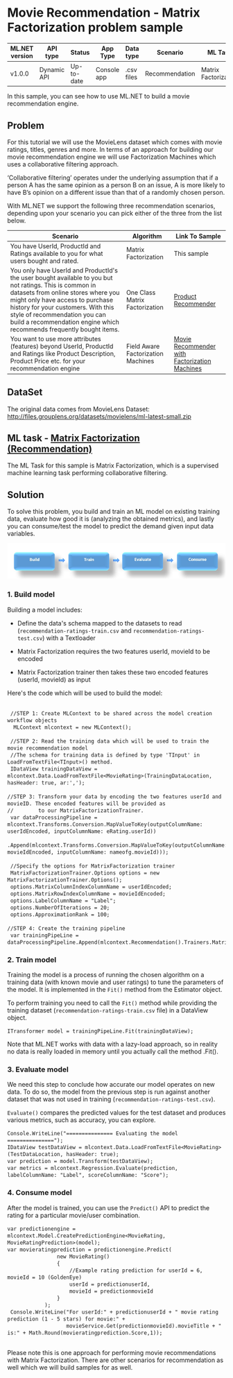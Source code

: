 # Movie Recommendation - Matrix Factorization problem sample

| ML.NET version | API type          | Status                        | App Type    | Data type | Scenario            | ML Task                   | Algorithms                  |
|----------------|-------------------|-------------------------------|-------------|-----------|---------------------|---------------------------|-----------------------------|
| v1.0.0   | Dynamic API | Up-to-date | Console app | .csv files | Recommendation | Matrix Factorization | MatrixFactorizationTrainer|

In this sample, you can see how to use ML.NET to build a movie recommendation engine. 


## Problem
For this tutorial we will use the MovieLens dataset which comes with movie ratings, titles, genres and more.  In terms of an approach for building our movie recommendation engine we will use Factorization Machines which uses a collaborative filtering approach. 

‘Collaborative filtering’ operates under the underlying assumption that if a person A has the same opinion as a person B on an issue, A is more likely to have B’s opinion on a different issue than that of a randomly chosen person. 

With ML.NET we support the following three recommendation scenarios, depending upon your scenario you can pick either of the three from the list below. 

| Scenario | Algorithm | Link To Sample
| --- | --- | --- | 
| You have UserId, ProductId and Ratings available to you for what users bought and rated.| Matrix Factorization | This sample | 
| You only have UserId and ProductId's the user bought available to you but not ratings. This is common in datasets from online stores where you might only have access to purchase history for your customers. With this style of recommendation you can build a recommendation engine which recommends frequently bought items. | One Class Matrix Factorization | [Product Recommender](https://github.com/dotnet/machinelearning-samples/tree/master/samples/csharp/getting-started/MatrixFactorization_ProductRecommendation) | 
| You want to use more attributes (features) beyond UserId, ProductId and Ratings like Product Description, Product Price etc. for your recommendation engine | Field Aware Factorization Machines | [Movie Recommender with Factorization Machines](https://github.com/dotnet/machinelearning-samples/tree/master/samples/csharp/end-to-end-apps/Recommendation-MovieRecommender/MovieRecommender_Model) | 


## DataSet
The original data comes from MovieLens Dataset:
http://files.grouplens.org/datasets/movielens/ml-latest-small.zip

## ML task - [Matrix Factorization (Recommendation)](https://docs.microsoft.com/en-us/dotnet/machine-learning/resources/tasks#recommendation)

The ML Task for this sample is Matrix Factorization, which is a supervised machine learning task performing collaborative filtering. 

## Solution

To solve this problem, you build and train an ML model on existing training data, evaluate how good it is (analyzing the obtained metrics), and lastly you can consume/test the model to predict the demand given input data variables.

![Build -> Train -> Evaluate -> Consume](../shared_content/modelpipeline.png)

### 1. Build model

Building a model includes: 

* Define the data's schema mapped to the datasets to read (`recommendation-ratings-train.csv` and `recommendation-ratings-test.csv`) with a Textloader

* Matrix Factorization requires the two features userId, movieId to be encoded

* Matrix Factorization trainer then takes these two encoded features (userId, movieId) as input 

Here's the code which will be used to build the model:
```CSharp
 
 //STEP 1: Create MLContext to be shared across the model creation workflow objects 
  MLContext mlcontext = new MLContext();

 //STEP 2: Read the training data which will be used to train the movie recommendation model    
 //The schema for training data is defined by type 'TInput' in LoadFromTextFile<TInput>() method.
 IDataView trainingDataView = mlcontext.Data.LoadFromTextFile<MovieRating>(TrainingDataLocation, hasHeader: true, ar:',');

//STEP 3: Transform your data by encoding the two features userId and movieID. These encoded features will be provided as 
//        to our MatrixFactorizationTrainer.
 var dataProcessingPipeline = mlcontext.Transforms.Conversion.MapValueToKey(outputColumnName: userIdEncoded, inputColumnName: eRating.userId))
                .Append(mlcontext.Transforms.Conversion.MapValueToKey(outputColumnName: movieIdEncoded, inputColumnName: nameofg.movieId)));
 
 //Specify the options for MatrixFactorization trainer
 MatrixFactorizationTrainer.Options options = new MatrixFactorizationTrainer.Options();
 options.MatrixColumnIndexColumnName = userIdEncoded;
 options.MatrixRowIndexColumnName = movieIdEncoded;
 options.LabelColumnName = "Label";
 options.NumberOfIterations = 20;
 options.ApproximationRank = 100;

//STEP 4: Create the training pipeline 
 var trainingPipeLine = dataProcessingPipeline.Append(mlcontext.Recommendation().Trainers.MatrixFactorization(options));

```


### 2. Train model
Training the model is a process of running the chosen algorithm on a training data (with known movie and user ratings) to tune the parameters of the model. It is implemented in the `Fit()` method from the Estimator object. 

To perform training you need to call the `Fit()` method while providing the training dataset (`recommendation-ratings-train.csv` file) in a DataView object.

```CSharp    
ITransformer model = trainingPipeLine.Fit(trainingDataView);
```
Note that ML.NET works with data with a lazy-load approach, so in reality no data is really loaded in memory until you actually call the method .Fit().

### 3. Evaluate model
We need this step to conclude how accurate our model operates on new data. To do so, the model from the previous step is run against another dataset that was not used in training (`recommendation-ratings-test.csv`). 

`Evaluate()` compares the predicted values for the test dataset and produces various metrics, such as accuracy, you can explore.

```CSharp 
Console.WriteLine("=============== Evaluating the model ===============");
IDataView testDataView = mlcontext.Data.LoadFromTextFile<MovieRating>(TestDataLocation, hasHeader: true); 
var prediction = model.Transform(testDataView);
var metrics = mlcontext.Regression.Evaluate(prediction, labelColumnName: "Label", scoreColumnName: "Score");
```

### 4. Consume model
After the model is trained, you can use the `Predict()` API to predict the rating for a particular movie/user combination. 
```CSharp    
var predictionengine = mlcontext.Model.CreatePredictionEngine<MovieRating, MovieRatingPrediction>(model);
var movieratingprediction = predictionengine.Predict(
                new MovieRating()
                {
                    //Example rating prediction for userId = 6, movieId = 10 (GoldenEye)
                    userId = predictionuserId,
                    movieId = predictionmovieId
                }
            );
 Console.WriteLine("For userId:" + predictionuserId + " movie rating prediction (1 - 5 stars) for movie:" +  
                   movieService.Get(predictionmovieId).movieTitle + " is:" + Math.Round(movieratingprediction.Score,1));
       
```
Please note this is one approach for performing movie recommendations with Matrix Factorization. There are other scenarios for recommendation as well which we will build samples for as well. 

